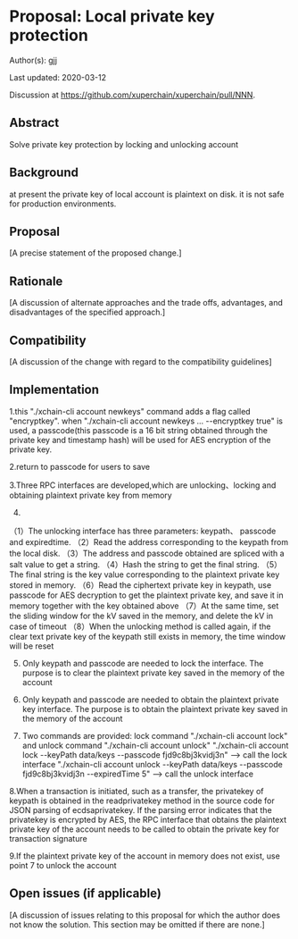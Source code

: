 # Proposal: Local private key protection

Author(s): gjj

Last updated: 2020-03-12

Discussion at https://github.com/xuperchain/xuperchain/pull/NNN.

## Abstract

Solve private key protection by locking and unlocking account

## Background

at present the private key of local account is plaintext on disk. it is not safe for production environments.

## Proposal

[A precise statement of the proposed change.]

## Rationale

[A discussion of alternate approaches and the trade offs, advantages, and disadvantages of the specified approach.]

## Compatibility

[A discussion of the change with regard to the compatibility guidelines]

## Implementation

1.this "./xchain-cli account newkeys" command adds a flag called "encryptkey". when "./xchain-cli account newkeys ... --encryptkey true" is used, a passcode(this passcode is a 16 bit string obtained through the private key and timestamp hash) will be used for AES encryption of the private key.

2.return to passcode for users to save

3.Three RPC interfaces are developed,which are unlocking、locking and obtaining plaintext private key from memory

4.
（1）The unlocking interface has three parameters: keypath、 passcode and expiredtime. 
（2）Read the address corresponding to the keypath from the local disk. 
（3）The address and passcode obtained are spliced with a salt value to get a string. 
（4）Hash the string to get the final string. 
（5）The final string is the key value corresponding to the plaintext private key stored in memory.
（6）Read the ciphertext private key in keypath, use passcode for AES decryption to get the plaintext private key, and save it in memory together with the key obtained above
（7）At the same time, set the sliding window for the kV saved in the memory, and delete the kV in case of timeout
（8）When the unlocking method is called again, if the clear text private key of the keypath still exists in memory, the time window will be reset

5. Only keypath and passcode are needed to lock the interface. The purpose is to clear the plaintext private key saved in the memory of the account

6. Only keypath and passcode are needed to obtain the plaintext private key interface. The purpose is to obtain the plaintext private key saved in the memory of the account

7. Two commands are provided: lock command "./xchain-cli account lock" and unlock command "./xchain-cli account unlock"
"./xchain-cli account lock --keyPath data/keys --passcode fjd9c8bj3kvidj3n" --> call the lock interface
"./xchain-cli account unlock --keyPath data/keys --passcode fjd9c8bj3kvidj3n --expiredTime 5" --> call the unlock interface

8.When a transaction is initiated, such as a transfer, the privatekey of keypath is obtained in the readprivatekey method in the source code for JSON parsing of ecdsaprivatekey. If the parsing error indicates that the privatekey is encrypted by AES, the RPC interface that obtains the plaintext private key of the account needs to be called to obtain the private key for transaction signature

9.If the plaintext private key of the account in memory does not exist, use point 7 to unlock the account


## Open issues (if applicable)

[A discussion of issues relating to this proposal for which the author does not
know the solution. This section may be omitted if there are none.]
